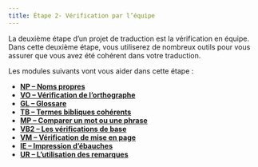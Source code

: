 ```yaml
---
title: Étape 2- Vérification par l’équipe
---
```

La deuxième étape d’un projet de traduction est la vérification en équipe. Dans cette deuxième étape, vous utiliserez de nombreux outils pour vous assurer que vous avez été cohérent dans votre traduction. 

Les modules suivants vont vous aider dans cette étape :

-  [**NP – Noms propres**](7.PN.md)
-  [**VO – Vérification de l’orthographe**](8.SP.md)
-  [**GL – Glossare**](9.GL.md)
-  [**TB – Termes bibliques cohérents**](10.BT.md)
-  [**MP – Comparer un mot ou une phrase**](11.MP.md)
-  [**VB2 – Les vérifications de base**](12.BC2.md)
-  [**VM – Vérification de mise en page**](13.FC.md)
-  [**IE – Impression d’ébauches**](14.PD.md)
-  [**UR – L’utilisation des remarques**](15.UN.md)
